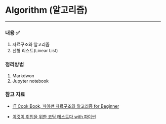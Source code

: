 # Algorithm (알고리즘)

___

### 내용 ✅

1. 자료구조와 알고리즘
2. 선형 리스트(Linear List)



### 정리방법

1. Markdwon
2. Jupyter notebook



### 참고 자료

* [IT Cook Book, 파이썬 자료구조와 알고리즘 for Beginner](https://www.hanbit.co.kr/store/books/look.php?p_code=B4186876690)

* [이것이 취업을 위한 코딩 테스트다 with 파이썬](https://www.hanbit.co.kr/store/books/look.php?p_code=B8945183661)

  